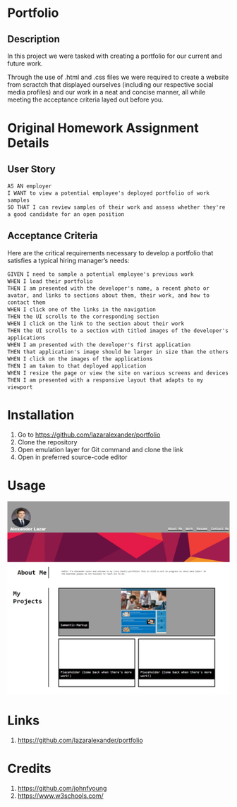 # Portfolio

## Description

In this project we were tasked with creating a portfolio for our current and future work.

Through the use of .html and .css files we were required to create a website from scractch that displayed ourselves (including our respective social media profiles) and our work in a neat and concise manner, all while meeting the acceptance criteria layed out before you.

# Original Homework Assignment Details

## User Story

```
AS AN employer
I WANT to view a potential employee's deployed portfolio of work samples
SO THAT I can review samples of their work and assess whether they're a good candidate for an open position
```

## Acceptance Criteria

Here are the critical requirements necessary to develop a portfolio that satisfies a typical hiring manager’s needs:

```
GIVEN I need to sample a potential employee's previous work
WHEN I load their portfolio
THEN I am presented with the developer's name, a recent photo or avatar, and links to sections about them, their work, and how to contact them
WHEN I click one of the links in the navigation
THEN the UI scrolls to the corresponding section
WHEN I click on the link to the section about their work
THEN the UI scrolls to a section with titled images of the developer's applications
WHEN I am presented with the developer's first application
THEN that application's image should be larger in size than the others
WHEN I click on the images of the applications
THEN I am taken to that deployed application
WHEN I resize the page or view the site on various screens and devices
THEN I am presented with a responsive layout that adapts to my viewport
```

# Installation

1. Go to https://github.com/lazaralexander/portfolio
2. Clone the repository
3. Open emulation layer for Git command and clone the link
4. Open in preferred source-code editor

# Usage

![Screenshot of Website](https://github.com/lazaralexander/portfolio/blob/main/assets/images/Screenshot%202022-03-02%20101354.png "Website")

# Links

1. https://github.com/lazaralexander/portfolio

# Credits

1. https://github.com/johnfyoung
2. https://www.w3schools.com/